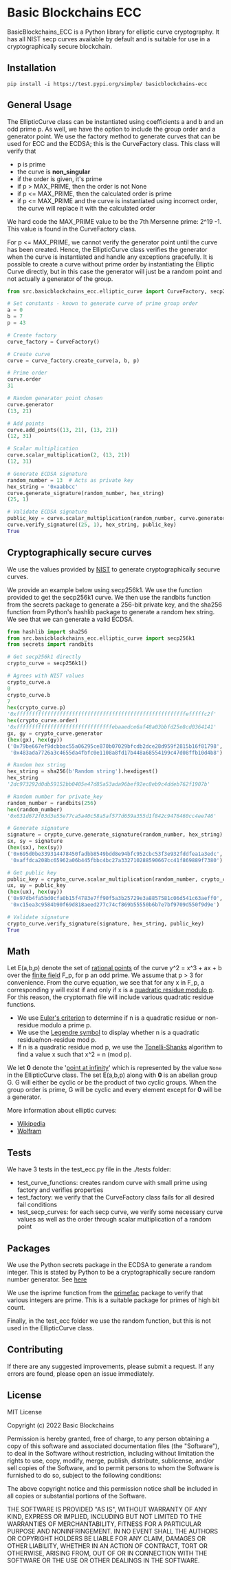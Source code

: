 # Basic Blockchains ECC

BasicBlockchains_ECC is a Python library for elliptic curve cryptography. It has all NIST secp curves available by
default and is suitable for use in a cryptographically secure blockchain.

## Installation

```pip install -i https://test.pypi.org/simple/ basicblockchains-ecc```

## General Usage

The EllipticCurve class can be instantiated using coefficients a and b and an odd prime p. As well, we have the
option to include the group order and a generator point. We use the factory method to
generate curves that can be used for ECC and the ECDSA; this is the CurveFactory class. This class will verify that

- p is prime
- the curve is __non_singular__
- if the order is given, it's prime
- if p > MAX_PRIME, then the order is not None
- if p <= MAX_PRIME, then the calculated order is prime
- if p <= MAX_PRIME and the curve is instantiated using incorrect order, the curve will replace it with the
  calculated order

We hard code the MAX_PRIME value to be the 7th Mersenne prime: 2^19 -1. This value is found in the CurveFactory class.

For p <= MAX_PRIME, we cannot verify the generator point until the curve has been created. Hence, the EllipticCurve
class verifies the generator when the curve is instantiated and handle any exceptions gracefully. It is possible to
create a curve without prime order by instantiating the Elliptic Curve directly, but in this case the generator will
just be a random point and not actually a generator of the group.

```python
from src.basicblockchains_ecc.elliptic_curve import CurveFactory, secp256k1

# Set constants - known to generate curve of prime group order
a = 0
b = 7
p = 43

# Create factory
curve_factory = CurveFactory()

# Create curve
curve = curve_factory.create_curve(a, b, p)

# Prime order
curve.order
31

# Random generator point chosen
curve.generator
(13, 21)

# Add points
curve.add_points((13, 21), (13, 21))
(12, 31)

# Scalar multiplication
curve.scalar_multiplication(2, (13, 21))
(12, 31)

# Generate ECDSA signature
random_number = 13  # Acts as private key
hex_string = '0xaabbcc'
curve.generate_signature(random_number, hex_string)
(25, 1)

# Validate ECDSA signature
public_key = curve.scalar_multiplication(random_number, curve.generator)
curve.verify_signature((25, 1), hex_string, public_key)
True
```

## Cryptographically secure curves

We use the values provided by [NIST](https://www.secg.org/sec2-v2.pdf) to generate cryptographically securve curves.

We provide an example below using secp256k1. We use the function provided to get the secp256k1 curve. We then use
the randbits function from the secrets package to generate a 256-bit private key, and the sha256 function from Python's
hashlib package to generate a random hex string. We see that we can generate a valid ECDSA.

```python
from hashlib import sha256
from src.basicblockchains_ecc.elliptic_curve import secp256k1
from secrets import randbits

# Get secp256k1 directly
crypto_curve = secp256k1()

# Agrees with NIST values
crypto_curve.a
0
crypto_curve.b
7
hex(crypto_curve.p)
'0xfffffffffffffffffffffffffffffffffffffffffffffffffffffffefffffc2f'
hex(crypto_curve.order)
'0xfffffffffffffffffffffffffffffffebaaedce6af48a03bbfd25e8cd0364141'
gx, gy = crypto_curve.generator
(hex(gx), hex(gy))
('0x79be667ef9dcbbac55a06295ce870b07029bfcdb2dce28d959f2815b16f81798',
 '0x483ada7726a3c4655da4fbfc0e1108a8fd17b448a68554199c47d08ffb10d4b8')

# Random hex string
hex_string = sha256(b'Random string').hexdigest()
hex_string
'2dc973292d0db59152bb0405e47d85a53ada96bef92ec8eb9c4ddeb762f1907b'

# Random number for private_key
random_number = randbits(256)
hex(random_number)
'0x631d672f03d3e55e77ca5a40c58a5af577d659a355d1f842c9476460cc4ee746'

# Generate signature
signature = crypto_curve.generate_signature(random_number, hex_string)
sx, sy = signature
(hex(sx), hex(sy))
('0x695d0be339314478450fadbb8549bdd8e94bfc952cbc53f3e932fddfea1a3edc',
 '0xaffdca208bc65962a06b445fbbc4bc27a332710288590667cc41f869889f7380')

# Get public key
public_key = crypto_curve.scalar_multiplication(random_number, crypto_curve.generator)
ux, uy = public_key
(hex(ux), hex(uy))
('0x97db4fa5bd0cfa0b15f4783e7ff90f5a3b25729e3a8857581c06d541c63aeff0',
 '0xc15ea3c9584b90f69d818aeed277c74cf869b55550b6b7e7bf9709d550f9d9e')

# Validate signature
crypto_curve.verify_signature(signature, hex_string, public_key)
True
```

## Math

Let E(a,b,p) denote the set of [rational points](https://mathworld.wolfram.com/RationalPoint.html) of the curve y^2 =
x^3 + ax + b over the [finite field](https://en.wikipedia.org/wiki/Finite_field) F_p, for p an odd prime. We assume
that p > 3 for convenience. From the curve equation, we see that for any x in F_p, a corresponding
y will exist if and only if x is
a [quadratic residue modulo p](https://en.wikipedia.org/wiki/Quadratic_residue#Prime_modulus). For this reason, the
cryptomath file will include various quadratic
residue functions.

- We use [Euler's criterion](https://en.wikipedia.org/wiki/Euler%27s_criterion) to determine if n is a
  quadratic residue or non-residue modulo a prime p.
- We use the [Legendre symbol](https://en.wikipedia.org/wiki/Legendre_symbol) to display whether n
  is a quadratic residue/non-residue mod p.
- If n is a quadratic residue mod p, we use the [Tonelli-Shanks](https://en.wikipedia.org/wiki/Tonelli–Shanks_algorithm)
  algorithm to find a value x such that x^2 = n (mod p).

We let **0** denote the '[point at infinity](https://crypto.stanford.edu/pbc/notes/elliptic/group.html)' which is
represented by the value ```None``` in the EllipticCurve class. The set E(a,b,p) along with **0** is an abelian
group G. G will either be cyclic or be the product of two cyclic groups. When the group order is prime, G will be
cyclic and every element except for **0** will be a generator.

More information about elliptic curves:

- [Wikipedia](https://en.wikipedia.org/wiki/Elliptic_curve)
- [Wolfram](https://mathworld.wolfram.com/EllipticCurve.html)

## Tests

We have 3 tests in the test_ecc.py file in the ./tests folder:

- test_curve_functions: creates random curve with small prime using factory and verifies properties
- test_factory: we verify that the CurveFactory class fails for all desired fail conditions
- test_secp_curves: for each secp curve, we verify some necessary curve values as well as the order through scalar
  multiplication of a random point

## Packages

We use the Python secrets package in the ECDSA to generate a random integer. This is stated by Python to be a
cryptographically secure random number generator. See [here](https://docs.python.org/3/library/secrets.html)

We use the isprime function from the [primefac](https://pypi.org/project/primefac/) package to verify that various
integers are prime. This is a suitable package for primes of high bit count.

Finally, in the test_ecc folder we use the random function, but this is not used in the EllipticCurve class.

## Contributing

If there are any suggested improvements, please submit a request. If any errors are found, please open an issue
immediately.

## License

MIT License

Copyright (c) 2022 Basic Blockchains

Permission is hereby granted, free of charge, to any person obtaining a copy of this software and associated
documentation files (the "Software"), to deal in the Software without restriction, including without limitation the
rights to use, copy, modify, merge, publish, distribute, sublicense, and/or sell copies of the Software, and to permit
persons to whom the Software is furnished to do so, subject to the following conditions:

The above copyright notice and this permission notice shall be included in all copies or substantial portions of the
Software.

THE SOFTWARE IS PROVIDED "AS IS", WITHOUT WARRANTY OF ANY KIND, EXPRESS OR IMPLIED, INCLUDING BUT NOT LIMITED TO THE
WARRANTIES OF MERCHANTABILITY, FITNESS FOR A PARTICULAR PURPOSE AND NONINFRINGEMENT. IN NO EVENT SHALL THE AUTHORS OR
COPYRIGHT HOLDERS BE LIABLE FOR ANY CLAIM, DAMAGES OR OTHER LIABILITY, WHETHER IN AN ACTION OF CONTRACT, TORT OR
OTHERWISE, ARISING FROM, OUT OF OR IN CONNECTION WITH THE SOFTWARE OR THE USE OR OTHER DEALINGS IN THE SOFTWARE.

